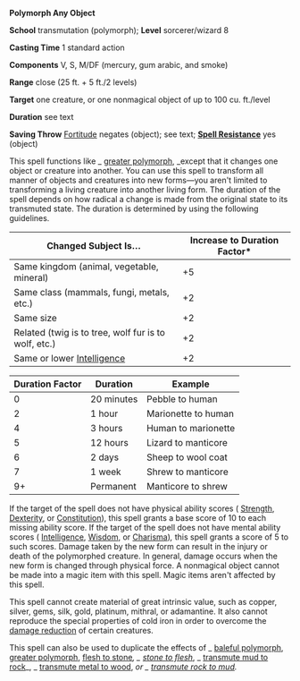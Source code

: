  **Polymorph Any Object**

**School** transmutation (polymorph); **Level** sorcerer/wizard 8

**Casting Time** 1 standard action

**Components** V, S, M/DF (mercury, gum arabic, and smoke)

**Range** close (25 ft. + 5 ft./2 levels)

**Target** one creature, or one nonmagical object of up to 100 cu. ft./level

**Duration** see text

**Saving Throw** [Fortitude](../combat#_fortitude) negates (object); see text; **[Spell Resistance](../glossary#_spell-resistance)** yes (object)

This spell functions like _ [greater polymorph](polymorph#_polymorph-greater), _except that it changes one object or creature into another. You can use this spell to transform all manner of objects and creatures into new forms—you aren't limited to transforming a living creature into another living form. The duration of the spell depends on how radical a change is made from the original state to its transmuted state. The duration is determined by using the following guidelines.

| Changed Subject Is… | Increase to Duration Factor\* |
| --- | --- |
| Same kingdom (animal, vegetable, mineral) | +5 |
| Same class (mammals, fungi, metals, etc.) | +2 |
| Same size | +2 |
| Related (twig is to tree, wolf fur is to wolf, etc.) | +2 |
| Same or lower [Intelligence](../gettingStarted#_intelligence) | +2 |

  
  

| Duration Factor | Duration | Example |
| --- | --- | --- |
| 0 | 20 minutes | Pebble to human |
| 2 | 1 hour | Marionette to human |
| 4 | 3 hours | Human to marionette |
| 5 | 12 hours | Lizard to manticore |
| 6 | 2 days | Sheep to wool coat |
| 7 | 1 week | Shrew to manticore |
| 9+ | Permanent | Manticore to shrew |

If the target of the spell does not have physical ability scores ( [Strength](../gettingStarted#_strength), [Dexterity](../gettingStarted#_dexterity), or [Constitution](../gettingStarted#_constitution)), this spell grants a base score of 10 to each missing ability score. If the target of the spell does not have mental ability scores ( [Intelligence](../gettingStarted#_intelligence), [Wisdom](../gettingStarted#_wisdom), or [Charisma](../gettingStarted#_charisma-new))_,_ this spell grants a score of 5 to such scores. Damage taken by the new form can result in the injury or death of the polymorphed creature. In general, damage occurs when the new form is changed through physical force. A nonmagical object cannot be made into a magic item with this spell. Magic items aren't affected by this spell.

This spell cannot create material of great intrinsic value, such as copper, silver, gems, silk, gold, platinum, mithral, or adamantine. It also cannot reproduce the special properties of cold iron in order to overcome the [damage reduction](../glossary#_damage-reduction) of certain creatures.

This spell can also be used to duplicate the effects of _ [baleful polymorph](balefulPolymorph#_baleful-polymorph), [greater polymorph](polymorph#_polymorph-greater), [flesh to stone](fleshToStone#_flesh-to-stone)_, _ [stone to flesh](stoneToFlesh#_stone-to-flesh)_, _ [transmute mud to rock](transmuteMudToRock#_transmute-mud-to-rock)_, _ [transmute metal to wood](transmuteMetalToWood#_transmute-metal-to-wood), _or _ [transmute rock to mud](transmuteRockToMud#_transmute-rock-to-mud)._

